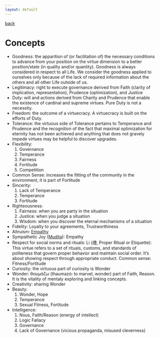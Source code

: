 ```yaml
---
layout: default
---
```

[back](./)

# Concepts

- Goodness: the apparition of (or facilitation of) the necessary conditions to advance from your position on the virtue dimension to a better position/state (in quality and/or quantity). Goodness is always considered in respect to all Life. We consider the goodness applied to ourselves only because of the lack of required information about the others and all other Life outside of us.
- Legitimacy: right to execute governance derived from Faith (clarity of implication, representation), Prudence (optimization), and Justice
- Duty: will and actions derived from Charity and Prudence that enable the existence of cardinal and supreme virtues. Pure Duty is not a necessity.
- Freedom: the outcome of a virtuecracy. A virtuecracy is built on the efforts of Duty.
- Tolerance: the virtuous side of Tolerance pertains to Temperance and Prudence and the recognition of the fact that maximal optimization for eternity has not been achieved and anything that does not gravely impede virtues may be helpful to discover upgrades.
- Flexibility: 
    1. Governance
    1. Temperance
    1. Fairness
    1. Fortitude
    1. Competition
- Common Sense: increases the fitting of the community in the environment, it is part of Fortitude
- Sincerity: 
    1. Lack of Temperance
    1. Temperance
    1. Fortitude
- Righteousness:
    1. Fairness: when you are party in the situation
    1. Justice: when you judge a situation
    1. Wisdom: when you discover the eternal mechanisms of a situation
- Fidelity: Loyalty to your agreements, Trustworthiness
- Altruism: [Empathy](3concepts.html)
- Sympathetic Joy ([Mudita](https://en.wikipedia.org/wiki/Mudita)): Empathy
- Respect for social norms and rituals: Li (禮, Proper Ritual or Etiquette): This virtue refers to a set of rituals, customs, and standards of politeness that govern proper behavior and maintain social order. It’s about showing respect through appropriate conduct. Common sense: Fitness/Fortitude
- Curiosity: the virtuous part of curiosity is Wonder
- Wonder: θαυμάζω (thaumazó: to marvel, wonder) part of Faith, Reason. It is the vitality of mentaly exploring and linking concepts.
- Creativity: sharing Wonder
- Beauty:
    1. Wonder, Hope
    1. Temperance
    1. Sexual Fitness, Fortitude
- Intelligence:
    1. Nous, Faith/Reason (energy of intellect)
    1. Logic Fallacy
    1. Governance
    1. Lack of Governance (vicious propaganda, misused cleverness)
